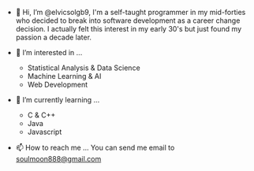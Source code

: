 - 👋 Hi, I’m @elvicsolgb9, I'm a self-taught programmer in my mid-forties who decided to break into software development as a career change decision. 
I actually felt this interest in my early 30's but just found my passion a decade later.

- 👀 I’m interested in ...
  * Statistical Analysis & Data Science
  * Machine Learning & AI
  * Web Development
  
- 🌱 I’m currently learning ...
  * C & C++
  * Java
  * Javascript

- 📫 How to reach me ...
You can send me email to soulmoon888@gmail.com

<!---
elvicsolgb9/elvicsolgb9 is a ✨ special ✨ repository because its `README.md` (this file) appears on your GitHub profile.
You can click the Preview link to take a look at your changes.
--->
